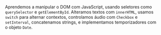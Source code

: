 Aprendemos a manipular o DOM com JavaScript, usando seletores como `querySelector` e `getElementById`. Alteramos textos com `innerHTML`, usamos `switch` para alternar contextos, controlamos áudio com `Checkbox` e `setInterval`, concatenamos strings, e implementamos temporizadores com o objeto `Date`.

